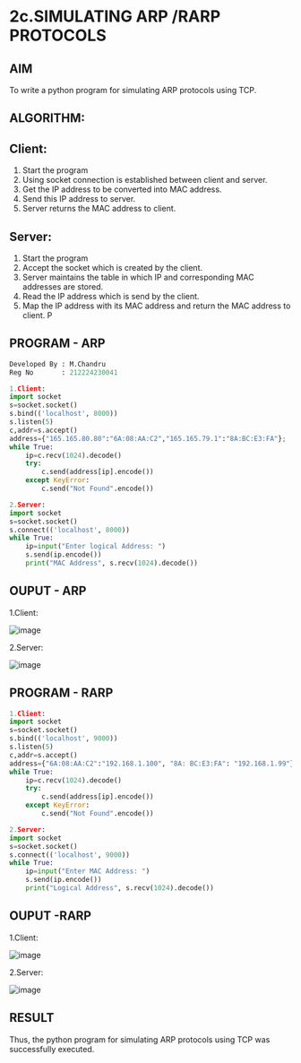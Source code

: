 # 2c.SIMULATING ARP /RARP PROTOCOLS
## AIM
To write a python program for simulating ARP protocols using TCP.
## ALGORITHM:
## Client:
1. Start the program
2. Using socket connection is established between client and server.
3. Get the IP address to be converted into MAC address.
4. Send this IP address to server.
5. Server returns the MAC address to client.
## Server:
1. Start the program
2. Accept the socket which is created by the client.
3. Server maintains the table in which IP and corresponding MAC addresses are
stored.
4. Read the IP address which is send by the client.
5. Map the IP address with its MAC address and return the MAC address to client.
P
## PROGRAM - ARP
```python
Developed By : M.Chandru 
Reg No       : 212224230041
```
```python
1.Client:
import socket 
s=socket.socket() 
s.bind(('localhost', 8000)) 
s.listen(5) 
c,addr=s.accept() 
address={"165.165.80.80":"6A:08:AA:C2","165.165.79.1":"8A:BC:E3:FA"}; 
while True: 
    ip=c.recv(1024).decode() 
    try: 
        c.send(address[ip].encode()) 
    except KeyError: 
        c.send("Not Found".encode())
```
```python
2.Server:
import socket 
s=socket.socket() 
s.connect(('localhost', 8000)) 
while True: 
    ip=input("Enter logical Address: ") 
    s.send(ip.encode()) 
    print("MAC Address", s.recv(1024).decode())
```
## OUPUT - ARP
1.Client:

![image](https://github.com/user-attachments/assets/d1ad3cb5-3672-4b67-a769-661c54c302d3)

2.Server:

![image](https://github.com/user-attachments/assets/a96c410e-5d25-4b1a-b262-e67c41526fe5)


## PROGRAM - RARP
```python
1.Client:
import socket 
s=socket.socket() 
s.bind(('localhost', 9000)) 
s.listen(5) 
c,addr=s.accept() 
address={"6A:08:AA:C2":"192.168.1.100", "8A: BC:E3:FA": "192.168.1.99"}; 
while True: 
    ip=c.recv(1024).decode() 
    try: 
        c.send(address[ip].encode()) 
    except KeyError: 
        c.send("Not Found".encode())
```
```python
2.Server:
import socket 
s=socket.socket() 
s.connect(('localhost', 9000)) 
while True: 
    ip=input("Enter MAC Address: ") 
    s.send(ip.encode()) 
    print("Logical Address", s.recv(1024).decode())
```
## OUPUT -RARP
1.Client:

![image](https://github.com/user-attachments/assets/2dbeed83-83cb-454a-b64e-dc747e2dcf50)

2.Server:

![image](https://github.com/user-attachments/assets/6e948b9d-ead2-4514-af23-8d66df1ac7c5)


## RESULT
Thus, the python program for simulating ARP protocols using TCP was successfully 
executed.
